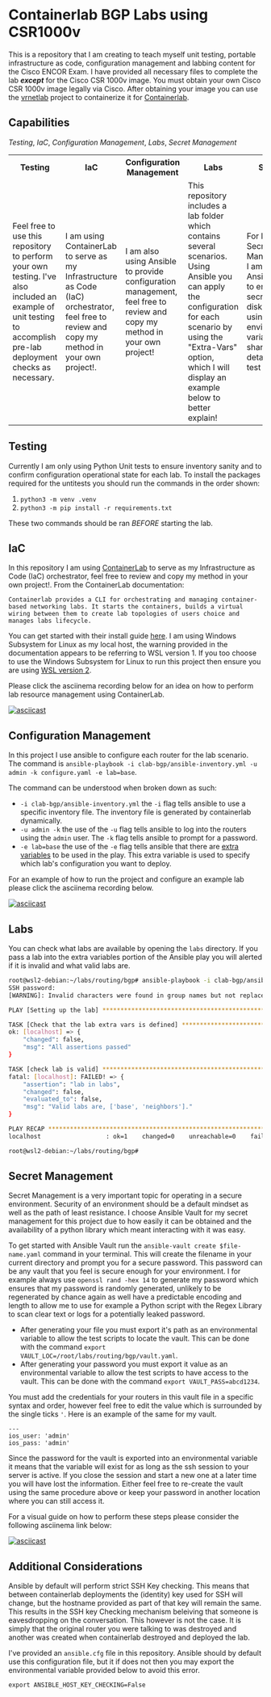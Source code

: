 # Containerlab BGP Labs using CSR1000v

This is a repository that I am creating to teach myself unit testing, portable infrastructure as code, configuration management and labbing content for the Cisco ENCOR Exam. I have provided all necessary files to complete the lab ***except*** for the Cisco CSR 1000v image. You must obtain your own Cisco CSR 1000v image legally via Cisco. After obtaining your image you can use the [vrnetlab](https://containerlab.dev/manual/vrnetlab/) project to containerize it for [Containerlab](https://containerlab.dev/manual/kinds/vr-csr/).

## Capabilities

*Testing*, *IaC*, *Configuration Management*, *Labs*, *Secret Management*

<table>
  <tr>
    <th>Testing</th>
    <th>IaC</th>
    <th>Configuration Management</th>
    <th>Labs</th>
    <th>Secrets</th>
  </tr>
  <tr>
    <td>Feel free to use this repository to perform your own testing. I've also included an example of unit testing to accomplish pre-lab deployment checks as necessary. </td>
    <td>I am using ContainerLab to serve as my Infrastructure as Code (IaC) orchestrator, feel free to review and copy my method in your own project!.</td>
    <td>I am also using Ansible to provide configuration management, feel free to review and copy my method in your own project!</td>
    <td>This repository includes a lab folder which contains several scenarios. Using Ansible you can apply the configuration for each scenario by using the "Extra-Vars" option, which I will display an example below to better explain!</td>
    <td>For local Secret Management I am using Ansible-Vault to encrypt my secrets on disk. I am also using two environmental variables to share Vault details to my test cases.</td>
  </tr>
</table>

## Testing

Currently I am only using Python Unit tests to ensure inventory sanity and to confirm configuration operational state for each lab. To install the packages required for the untitests you should run the commands in the order shown:

1. `python3 -m venv .venv`
2. `python3 -m pip install -r requirements.txt`

These two commands should be ran *BEFORE* starting the lab.

## IaC

In this repository I am using [ContainerLab](https://containerlab.dev/) to serve as my Infrastructure as Code (IaC) orchestrator, feel free to review and copy my method in your own project!. From the ContainerLab documentation:

```
Containerlab provides a CLI for orchestrating and managing container-based networking labs. It starts the containers, builds a virtual wiring between them to create lab topologies of users choice and manages labs lifecycle.
```

You can get started with their install guide [here](https://containerlab.dev/install/). I am using Windows Subsystem for Linux as my local host, the warning provided in the documentation appears to be referring to WSL version 1. If you too choose to use the Windows Subsystem for Linux to run this project then ensure you are using [WSL version 2](https://containerlab.dev/install/).

Please click the asciinema recording below for an idea on how to perform lab resource management using ContainerLab.

[![asciicast](https://asciinema.org/a/553695.svg)](https://asciinema.org/a/553695?autoplay=1)


## Configuration Management

In this project I use ansible to configure each router for the lab scenario. The command is `ansible-playbook -i clab-bgp/ansible-inventory.yml -u admin -k configure.yaml -e lab=base`.

The command can be understood when broken down as such:

 * `-i clab-bgp/ansible-inventory.yml` the `-i` flag tells ansible to use a specific inventory file. The inventory file is generated by containerlab dynamically.
 * `-u admin -k` the use of the `-u` flag tells ansible to log into the routers using the `admin` user. The `-k` flag tells ansible to prompt for a password.
 * `-e lab=base` the use of the `-e` flag tells ansible that there are [extra variables](https://www.redhat.com/sysadmin/extra-variables-ansible-playbook) to be used in the play. This extra variable is used to specify which lab's configuration you want to deploy.

For an example of how to run the project and configure an example lab please click the asciinema recording below.

[![asciicast](https://asciinema.org/a/553697.svg)](https://asciinema.org/a/553697?autoplay=1)

## Labs

You can check what labs are available by opening the `labs` directory. If you pass a lab into the extra variables portion of the Ansible play you will alerted if it is invalid and what valid labs are.

```bash
root@wsl2-debian:~/labs/routing/bgp# ansible-playbook -i clab-bgp/ansible-inventory.yml -u admin -k configure.yaml -e lab=wrong_lab_name
SSH password: 
[WARNING]: Invalid characters were found in group names but not replaced, use -vvvv to see details

PLAY [Setting up the lab] **************************************************************************************************************************************************************************************************************

TASK [Check that the lab extra vars is defined] ****************************************************************************************************************************************************************************************
ok: [localhost] => {
    "changed": false,
    "msg": "All assertions passed"
}

TASK [check lab is valid] **************************************************************************************************************************************************************************************************************
fatal: [localhost]: FAILED! => {
    "assertion": "lab in labs",
    "changed": false,
    "evaluated_to": false,
    "msg": "Valid labs are, ['base', 'neighbors']."
}

PLAY RECAP *****************************************************************************************************************************************************************************************************************************
localhost                  : ok=1    changed=0    unreachable=0    failed=1    skipped=0    rescued=0    ignored=0   

root@wsl2-debian:~/labs/routing/bgp#
```

## Secret Management

Secret Management is a very important topic for operating in a secure environment. Security of an environment should be a default mindset as well as the path of least resistance. I choose Ansible Vault for my secret management for this project due to how easily it can be obtained and the availability of a python library which meant interacting with it was easy.

To get started with Ansible Vault run the `ansible-vault create $file-name.yaml` command in your terminal. This will create the filename in your current directory and prompt you for a secure password.  This password can be any vault that you feel is secure enough for your environment. I for example always use `openssl rand -hex 14` to generate my password which ensures that my password is randomly generated, unlikely to be regenerated by chance again as well have a predictable encoding and length to allow me to use for example a Python script with the Regex Library to scan clear text or logs for a potentially leaked password.

* After generating your file you must export it's path as an environmental variable to allow the test scripts to locate the vault. This can be done with the command `export VAULT_LOC=/root/labs/routing/bgp/vault.yaml`.
* After generating your password you must export it value as an environmental variable to allow the test scripts to have access to the vault. This can be done with the command `export VAULT_PASS=abcd1234`.

You must add the credentials for your routers in this vault file in a specific syntax and order, however feel free to edit the value which is surrounded by the single ticks `'`. Here is an example of the same for my vault.

```
---
ios_user: 'admin'
ios_pass: 'admin'

```

Since the password for the vault is exported into an environmental variable it means that the variable will exist for as long as the ssh session to your server is active. If you close the session and start a new one at a later time you will have lost the information. Either feel free to re-create the vault using the same procedure above or keep your password in another location where you can still access it.

For a visual guide on how to perform these steps please consider the following asciinema link below:

[![asciicast](https://asciinema.org/a/555078.svg)](https://asciinema.org/a/555078?autoplay=1)

## Additional Considerations


Ansible by default will perform strict SSH Key checking. This means that between containerlab deployments the (identity) key used for SSH will change, but the hostname provided as part of that key will remain the same. This results in the SSH key Checking mechanism beleiving that someone is eavesdropping on the conversation. This however is not the case. It is simply that the original router you were talking to was destroyed and another was created when containerlab destroyed and deployed the lab.

I've provided an `ansible.cfg` file in this repository. Ansible should by default use this configuration file, but it if does not then you may export the environmental variable provided below to avoid this error.

`export ANSIBLE_HOST_KEY_CHECKING=False`